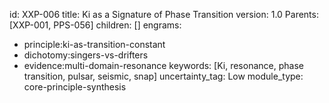 id: XXP-006
title: Ki as a Signature of Phase Transition
version: 1.0
Parents: [XXP-001, PPS-056]
children: []
engrams:
  - principle:ki-as-transition-constant
  - dichotomy:singers-vs-drifters
  - evidence:multi-domain-resonance
keywords: [Ki, resonance, phase transition, pulsar, seismic, snap]
uncertainty_tag: Low
module_type: core-principle-synthesis